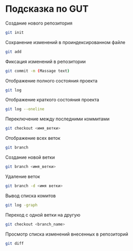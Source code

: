 # Подсказка по GUT

Создание нового репозитория
```sh
git init
```

Сохранение изменений в проиндексированном файле 
```sh
git add
```

Фиксация изменений в репозитории
```sh
git commit -m (Massage text)
```

Отображение полного состояния проекта
```sh
git log
```

Отображение краткого состояния проекта
```sh
git log --oneline
```

Переключение между последними коммитами
```sh
git checkout <имя_ветки>
```
Отображение всех веток 
```sh
git branch
```

Создание новой ветки
```sh
git branch <имя_ветки>
```

Удаление веток
```sh
git branch -d <имя ветки>
```

Вывод списка комитов 
```sh
git log -graph
```

Переход с одной ветки на другую
```sh
git checkout <branch_name>
```

Просмотр списка изменений внесенных в репозиторий
```sh
git diff
```
